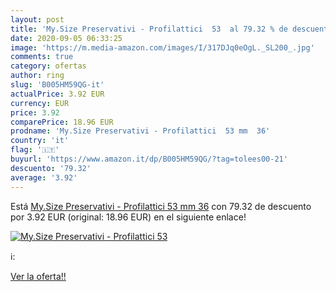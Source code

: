 ```yaml
---
layout: post
title: 'My.Size Preservativi - Profilattici  53  al 79.32 % de descuento'
date: 2020-09-05 06:33:25
image: 'https://m.media-amazon.com/images/I/317DJq0eOgL._SL200_.jpg'
comments: true
category: ofertas
author: ring
slug: 'B005HM59QG-it'
actualPrice: 3.92 EUR
currency: EUR
price: 3.92
comparePrice: 18.96 EUR
prodname: 'My.Size Preservativi - Profilattici  53 mm  36'
country: 'it'
flag: '🇮🇹'
buyurl: 'https://www.amazon.it/dp/B005HM59QG/?tag=tolees00-21'
descuento: '79.32'
average: '3.92'
---
```


Está [My.Size Preservativi - Profilattici  53 mm  36](https://www.amazon.it/dp/B005HM59QG/?tag=tolees00-21) con 79.32 de descuento por 3.92 EUR (original: 18.96 EUR) en el siguiente enlace!

[![My.Size Preservativi - Profilattici  53 ](https://m.media-amazon.com/images/I/317DJq0eOgL._SL200_.jpg)](https://www.amazon.it/dp/B005HM59QG/?tag=tolees00-21)

ℹ️:


[Ver la oferta!!](https://www.amazon.it/dp/B005HM59QG/?tag=tolees00-21)
